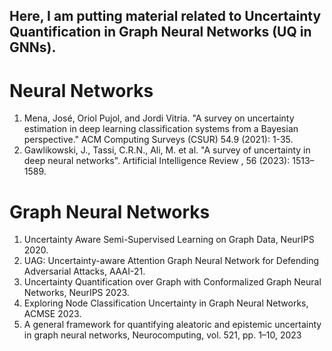 ## Here, I am putting material related to Uncertainty Quantification in Graph Neural Networks (UQ in GNNs).
# Neural Networks 
1. Mena, José, Oriol Pujol, and Jordi Vitria. "A survey on uncertainty estimation in deep learning classification systems from a Bayesian perspective." ACM Computing Surveys (CSUR) 54.9 (2021): 1-35.
2. Gawlikowski, J., Tassi, C.R.N., Ali, M. et al. "A survey of uncertainty in deep neural networks". Artificial Intelligence Review , 56 (2023): 1513–1589. 
# Graph Neural Networks    
1. Uncertainty Aware Semi-Supervised Learning on Graph Data, NeurIPS 2020.
2. UAG: Uncertainty-aware Attention Graph Neural Network for Defending Adversarial Attacks, AAAI-21.
3. Uncertainty Quantification over Graph with Conformalized Graph Neural Networks, NeurIPS 2023.
4. Exploring Node Classification Uncertainty in Graph Neural Networks, ACMSE 2023.
5. A general framework for quantifying aleatoric and epistemic uncertainty in graph neural networks,  Neurocomputing,
 vol. 521, pp. 1–10, 2023
